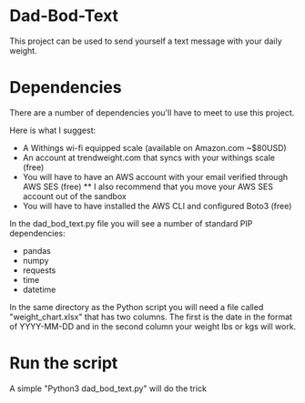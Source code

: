 # Dad-Bod-Text
This project can be used to send yourself a text message with your daily weight.  

# Dependencies
There are a number of dependencies you'll have to meet to use this project.

Here is what I suggest:
* A Withings wi-fi equipped scale (available on Amazon.com ~$80USD)
* An account at trendweight.com that syncs with your withings scale (free)
* You will have to have an AWS account with your email verified through AWS SES (free)
** I also recommend that you move your AWS SES account out of the sandbox
* You will have to have installed the AWS CLI and configured Boto3 (free)

In the dad_bod_text.py file you will see a number of standard PIP dependencies:
* pandas
* numpy
* requests
* time
* datetime

In the same directory as the Python script you will need a file called "weight_chart.xlsx" that has two columns.  The first is the date in the format of YYYY-MM-DD and in the second column your weight lbs or kgs will work.

# Run the script
A simple "Python3 dad_bod_text.py" will do the trick
